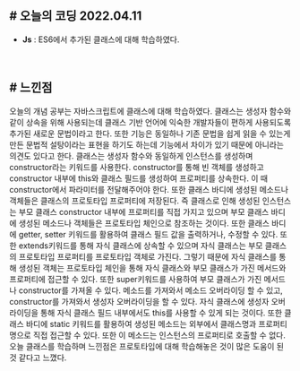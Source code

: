 ## # 오늘의 코딩 2022.04.11

- **Js** : ES6에서 추가된 클래스에 대해 학습하였다.

<br>

## # 느낀점

오늘의 개념 공부는 자바스크립트에 클래스에 대해 학습하였다. 클래스는 생성자 함수와 같이 상속을 위해 사용되는데 클래스 기반 언어에 익숙한 개발자들이
편하게 사용되도록 추가된 새로운 문법이라고 한다. 또한 기능은 동일하나 기존 문법을 쉽게 읽을 수 있는게 만든 문법적 설탕이라는 표현을 하기도 하는데
기능에서 차이가 있기 때문에 아니라는 의견도 있다고 한다. 클래스는 생성자 함수와 동일하게 인스턴스를 생성하며 constructor라는 키워드를 사용한다.
constructor를 통해 빈 객체를 생성하고 constructor 내부에 this와 클래스 필드를 생성하여 프로퍼티를 상속한다. 이 때 constructor에서
파라미터를 전달해주어야 한다. 또한 클래스 바디에 생성된 메소드나 객체들은 클래스의 프로토타입 프로퍼티에 저장된다. 즉 클래스로 인해 생성된
인스턴스는 부모 클래스 constructor 내부에 프로퍼티를 직접 가지고 있으며 부모 클래스 바디에 생성된 메소드나 객체들은 프로토타입 체인으로 참조하는 것이다.
또한 클래스 바디에 getter, setter 키워드를 활용하여 클래스 필드 값을 출력하거나, 수정할 수 있다.
또한 extends키워드를 통해 자식 클래스에 상속할 수 있으며 자식 클래스는 부모 클래스의 프로토타입 프로퍼티를 프로토타입 객체로 가진다. 그렇기 때문에
자식 클래스를 통해 생성된 객체는 프로토타입 체인을 통해 자식 클래스와 부모 클래스가 가진 메서드와 프로퍼티에 접근할 수 있다.
또한 super키워드를 사용하여 부모 클래스가 가진 메서드나 constructor를 가져올 수 있다. 메소드를 가져와서 메소드 오버라이딩 할 수 있고,
constructor를 가져와서 생성자 오버라이딩을 할 수 있다. 자식 클래스에 생성자 오버라이딩을 통해 자식 클래스 필드 내부에서도 this를 사용할 수 있게 되는 것이다.
또한 클래스 바디에 static 키워드를 활용하여 생성된 메소드는 외부에서 클래스명과 프로퍼티명으로 직접 접근할 수 있다.
또한 이 메소드는 인스턴스의 프로퍼티로 호출할 수 없다. 오늘 클래스를 학습하며 느낀점은 프로토타입에 대해 학습해놓은 것이 많은 도움이 된 것 같다고 느꼈다.
